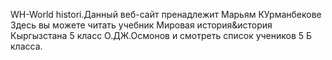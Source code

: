 WH-World histori.Данный веб-сайт пренадлежит Марьям КУрманбекове
Здесь вы можете читать учебник Мировая история&история Кыргызстана 5 класс О.ДЖ.Осмонов и смотреть список учеников 5 Б класса.
